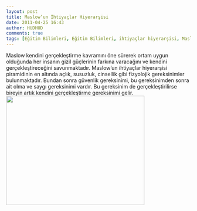 ```yaml
---
layout: post
title: Maslow’un İhtiyaçlar Hiyerarşisi
date: 2011-04-25 16:43
author: HUDHUD
comments: true
tags: [Eğitim Bilimleri, Eğitim Bilimleri, ihtiyaçlar hiyerarşisi, Maslow]
---
```

Maslow kendini gerçekleştirme kavramını öne sürerek ortam uygun olduğunda her insanın gizil güçlerinin farkına varacağını ve kendini gerçekleştireceğini savunmaktadır. Maslow’un ihtiyaçlar hiyerarşisi piramidinin en altında açlık, susuzluk, cinsellik gibi fizyolojik gereksinimler bulunmaktadır. Bundan sonra güvenlik gereksinimi, bu gereksinimden sonra ait olma ve saygı gereksinimi vardır. Bu gereksinim de gerçekleştirilirse bireyin artık kendini gerçekleştirme gereksinimi gelir.
<a href="http://www.egitimvaktim.com/dosyalar/2011/04/maslov-ihtiyaclar-hiyarasisi.gif"><img class="alignleft size-full wp-image-413" title="maslov-ihtiyaclar-hiyarasisi" src="http://www.egitimvaktim.com/dosyalar/2011/04/maslov-ihtiyaclar-hiyarasisi.gif" alt="" width="377" height="298" /></a>
